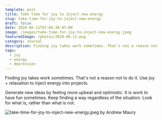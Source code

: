 ```yaml
---
template: post
title: Take time for joy to inject new energy
slug: take-time-for-joy-to-inject-new-energy
draft: false
date: 2020-06-11T07:04:38-07:00
image: /images/take-time-for-joy-to-inject-new-energy.jpeg
featuredImage: /photos/2020-06-11.png
category: Journal
description: Finding joy takes work sometimes. That's not a reason not to do it. Use joy + relaxation to inject energy into projects.
tags:
  - joy
  - energy
  - depression
---
```

Finding joy takes work sometimes. That's not a reason not to do it. Use joy + relaxation to inject energy into projects.

Generate new ideas by feeling more upbeat and optimistic. It is work to have fun sometimes. Keep finding a way regardless of the situation. Look for what is, rather than what is not.

![take-time-for-joy-to-inject-new-energy.jpeg by Andrew Maury](/images/take-time-for-joy-to-inject-new-energy.jpeg)
